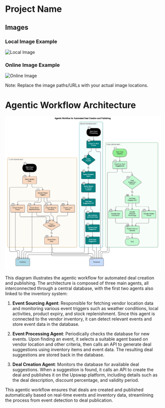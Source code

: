 # Project Name

## Images

### Local Image Example
![Local Image](./images/example.png)

### Online Image Example
![Online Image](https://example.com/image.jpg)

Note: Replace the image paths/URLs with your actual image locations.

# Agentic Workflow Architecture

![Agentic Workflow Architecture](./app_service/images/architecture.png)

This diagram illustrates the agentic workflow for automated deal creation and publishing. The architecture is composed of three main agents, all interconnected through a central database, with the first two agents also linked to the inventory system:

1. **Event Sourcing Agent**: Responsible for fetching vendor location data and monitoring various event triggers such as weather conditions, local activities, product expiry, and stock replenishment. Since this agent is connected to the vendor inventory, it can detect relevant events and store event data in the database.

2. **Event Processing Agent**: Periodically checks the database for new events. Upon finding an event, it selects a suitable agent based on vendor location and other criteria, then calls an API to generate deal suggestions using inventory items and event data. The resulting deal suggestions are stored back in the database.

3. **Deal Creation Agent**: Monitors the database for available deal suggestions. When a suggestion is found, it calls an API to create the deal and publishes it on the Upswap platform, including details such as the deal description, discount percentage, and validity period.

This agentic workflow ensures that deals are created and published automatically based on real-time events and inventory data, streamlining the process from event detection to deal publication.
